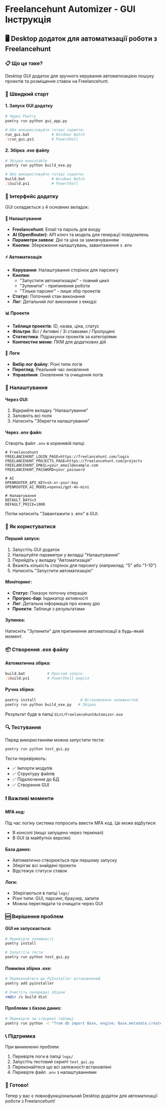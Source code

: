 # Freelancehunt Automizer - GUI Інструкція

## 🖥️ Desktop додаток для автоматизації роботи з Freelancehunt

### 📋 Що це таке?

Desktop GUI додаток для зручного керування автоматизацією пошуку проектів та розміщення ставок на Freelancehunt.

### 🚀 Швидкий старт

#### 1. Запуск GUI додатку
```bash
# Через Poetry
poetry run python gui_app.py

# Або використовуйте готові скрипти:
run_gui.bat          # Windows Batch
.\run_gui.ps1        # PowerShell
```

#### 2. Збірка .exe файлу
```bash
# Збірка executable
poetry run python build_exe.py

# Або використовуйте готові скрипти:
build.bat            # Windows Batch  
.\build.ps1          # PowerShell
```

### 📱 Інтерфейс додатку

GUI складається з 4 основних вкладок:

#### 🔧 Налаштування
- **Freelancehunt**: Email та пароль для входу
- **AI (OpenRouter)**: API ключ та модель для генерації повідомлень
- **Параметри заявок**: Дні та ціна за замовчуванням
- **Кнопки**: Збереження налаштувань, завантаження з .env

#### ⚡ Автоматизація
- **Керування**: Налаштування сторінок для парсингу
- **Кнопки**: 
  - "Запустити автоматизацію" - повний цикл
  - "Зупинити" - припинення роботи
  - "Тільки парсинг" - лише збір проектів
- **Статус**: Поточний стан виконання
- **Лог**: Детальний лог виконання з емодзі

#### 📊 Проекти  
- **Таблиця проектів**: ID, назва, ціна, статус
- **Фільтри**: Всі / Активні / Зі ставками / Пропущені
- **Статистика**: Підрахунок проектів за категоріями
- **Контекстне меню**: ПКМ для додаткових дій

#### 📝 Логи
- **Вибір лог файлу**: Різні типи логів
- **Перегляд**: Реальний час оновлення
- **Управління**: Оновлення та очищення логів

### 🔧 Налаштування

#### Через GUI:
1. Відкрийте вкладку "Налаштування"
2. Заповніть всі поля
3. Натисніть "Зберегти налаштування"

#### Через .env файл:
Створіть файл `.env` в кореневій папці:

```env
# Freelancehunt
FREELANCEHUNT_LOGIN_PAGE=https://freelancehunt.com/login
FREELANCEHUNT_PROJECTS_PAGE=https://freelancehunt.com/projects  
FREELANCEHUNT_EMAIL=your_email@example.com
FREELANCEHUNT_PASSWORD=your_password

# AI
OPENROUTER_API_KEY=sk-or-your-key
OPENROUTER_AI_MODEL=openai/gpt-4o-mini

# Налаштування
DEFAULT_DAYS=3
DEFAULT_PRICE=1000
```

Потім натисніть "Завантажити з .env" в GUI.

### 🎯 Як користуватися

#### Перший запуск:
1. Запустіть GUI додаток
2. Налаштуйте параметри у вкладці "Налаштування"
3. Перейдіть у вкладку "Автоматизація"
4. Вкажіть кількість сторінок для парсингу (наприклад: "5" або "1-10")
5. Натисніть "Запустити автоматизацію"

#### Моніторинг:
- **Статус**: Показує поточну операцію
- **Прогрес-бар**: Індикатор активності
- **Лог**: Детальна інформація про кожну дію
- **Проекти**: Таблиця з результатами

#### Зупинка:
Натисніть "Зупинити" для припинення автоматизації в будь-який момент.

### 📦 Створення .exe файлу

#### Автоматична збірка:
```bash
build.bat          # Простий запуск
.\build.ps1        # PowerShell версія
```

#### Ручна збірка:
```bash
poetry install                    # Встановлення залежностей
poetry run python build_exe.py   # Збірка
```

Результат буде в папці `dist/FreelancehuntAutomizer.exe`

### 🔍 Тестування

Перед використанням можна запустити тести:

```bash
poetry run python test_gui.py
```

Тести перевіряють:
- ✅ Імпорти модулів
- ✅ Структуру файлів  
- ✅ Підключення до БД
- ✅ Створення GUI

### ❗ Важливі моменти

#### MFA код:
Під час логіну система попросить ввести MFA код. Це може відбутися:
- В консолі (якщо запущено через термінал)
- В GUI (в майбутніх версіях)

#### База даних:
- Автоматично створюється при першому запуску
- Зберігає всі знайдені проекти
- Відстежує статуси ставок

#### Логи:
- Зберігаються в папці `logs/`
- Різні типи: GUI, парсинг, браузер, запити
- Можна переглядати та очищати через GUI

### 🆘 Вирішення проблем

#### GUI не запускається:
```bash
# Перевірте залежності
poetry install

# Запустіть тести
poetry run python test_gui.py
```

#### Помилки збірки .exe:
```bash
# Переконайтеся що PyInstaller встановлений
poetry add pyinstaller

# Очистіть попередні збірки
rmdir /s build dist
```

#### Проблеми з базою даних:
```bash
# Перевірте чи створені таблиці
poetry run python -c "from db import Base, engine; Base.metadata.create_all(bind=engine)"
```

### 📞 Підтримка

При виникненні проблем:
1. Перевірте логи в папці `logs/`
2. Запустіть тестовий скрипт `test_gui.py`
3. Переконайтеся що всі залежності встановлені
4. Перевірте файл `.env` з налаштуваннями

### 🎉 Готово!

Тепер у вас є повнофункціональний Desktop додаток для автоматизації роботи з Freelancehunt!
